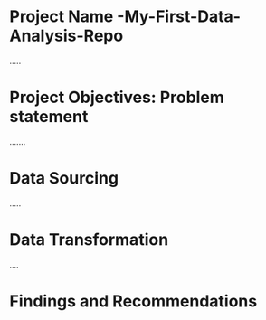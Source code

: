 # Project Name -My-First-Data-Analysis-Repo





.....

# Project Objectives: Problem statement 






.......


# Data Sourcing 






.....

# Data Transformation 







....

# Findings and Recommendations 

